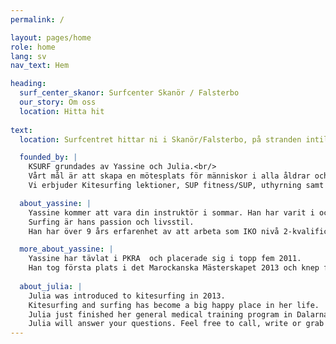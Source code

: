 ```yaml
---
permalink: /

layout: pages/home
role: home
lang: sv
nav_text: Hem

heading:
  surf_center_skanor: Surfcenter Skanör / Falsterbo
  our_story: Om oss
  location: Hitta hit
  
text:
  location: Surfcentret hittar ni i Skanör/Falsterbo, på stranden intill Badhytten, bredvid Skanörs hamn.

  founded_by: |
    KSURF grundades av Yassine och Julia.<br/>
    Vårt mål är att skapa en mötesplats för människor i alla åldrar och att göra havet tillgängligt för alla!<br/>
    Vi erbjuder Kitesurfing lektioner, SUP fitness/SUP, uthyrning samt aktiviteter för barn, som surfing och skimboarding.

  about_yassine: |
    Yassine kommer att vara din instruktör i sommar. Han har varit i och runt Atlanten i många år. <br/>
    Surfing är hans passion och livsstil. 
    Han har över 9 års erfarenhet av att arbeta som IKO nivå 2-kvalificerad Kitesurfing instruktör och har utbildat över 4000 deltagare i Kitesurfing.  

  more_about_yassine: |
    Yassine har tävlat i PKRA  och placerade sig i topp fem 2011.
    Han tog första plats i det Marockanska Mästerskapet 2013 och knep första platsen i Big Air kategorin under Svenska Mästerskapet 2015.
  
  about_julia: |
    Julia was introduced to kitesurfing in 2013.
    Kitesurfing and surfing has become a big happy place in her life.
    Julia just finished her general medical training program in Dalarna and will pursue her medical career in Skåne.
    Julia will answer your questions. Feel free to call, write or grab her on the beach by the surf centre.
---
```

